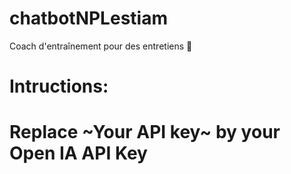 # chatbotNPLestiam
Coach d'entraînement pour des entretiens 👔

# Intructions:
# Replace ~Your API key~ by your Open IA API Key
